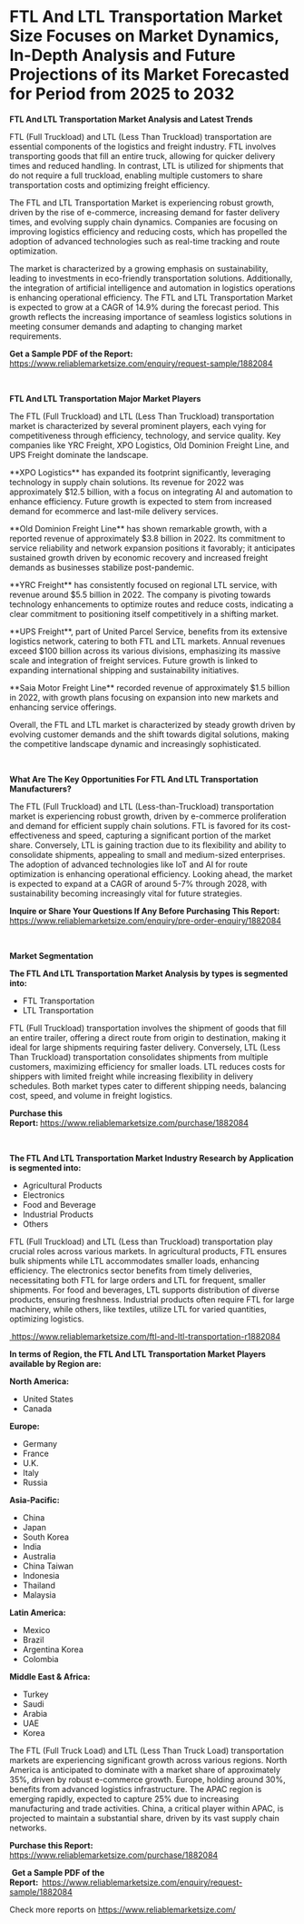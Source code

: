 <p><h1>FTL And LTL Transportation Market Size Focuses on Market Dynamics, In-Depth Analysis and Future Projections of its Market Forecasted for Period from 2025 to 2032</h1></p><p><strong>FTL And LTL Transportation Market Analysis and Latest Trends</strong></p>
<p><p>FTL (Full Truckload) and LTL (Less Than Truckload) transportation are essential components of the logistics and freight industry. FTL involves transporting goods that fill an entire truck, allowing for quicker delivery times and reduced handling. In contrast, LTL is utilized for shipments that do not require a full truckload, enabling multiple customers to share transportation costs and optimizing freight efficiency.</p><p>The FTL and LTL Transportation Market is experiencing robust growth, driven by the rise of e-commerce, increasing demand for faster delivery times, and evolving supply chain dynamics. Companies are focusing on improving logistics efficiency and reducing costs, which has propelled the adoption of advanced technologies such as real-time tracking and route optimization. </p><p>The market is characterized by a growing emphasis on sustainability, leading to investments in eco-friendly transportation solutions. Additionally, the integration of artificial intelligence and automation in logistics operations is enhancing operational efficiency. The FTL and LTL Transportation Market is expected to grow at a CAGR of 14.9% during the forecast period. This growth reflects the increasing importance of seamless logistics solutions in meeting consumer demands and adapting to changing market requirements.</p></p>
<p><strong>Get a Sample PDF of the Report:&nbsp;</strong> <a href="https://www.reliablemarketsize.com/enquiry/request-sample/1882084?utm_campaign=2180&utm_medium=2&utm_source=Github&utm_content=ia&utm_term=11032025&utm_id=ftl-and-ltl-transportation">https://www.reliablemarketsize.com/enquiry/request-sample/1882084</a></p>
<p>&nbsp;</p>
<p><strong>FTL And LTL Transportation Major Market Players</strong></p>
<p><p>The FTL (Full Truckload) and LTL (Less Than Truckload) transportation market is characterized by several prominent players, each vying for competitiveness through efficiency, technology, and service quality. Key companies like YRC Freight, XPO Logistics, Old Dominion Freight Line, and UPS Freight dominate the landscape.</p><p>**XPO Logistics** has expanded its footprint significantly, leveraging technology in supply chain solutions. Its revenue for 2022 was approximately $12.5 billion, with a focus on integrating AI and automation to enhance efficiency. Future growth is expected to stem from increased demand for ecommerce and last-mile delivery services.</p><p>**Old Dominion Freight Line** has shown remarkable growth, with a reported revenue of approximately $3.8 billion in 2022. Its commitment to service reliability and network expansion positions it favorably; it anticipates sustained growth driven by economic recovery and increased freight demands as businesses stabilize post-pandemic.</p><p>**YRC Freight** has consistently focused on regional LTL service, with revenue around $5.5 billion in 2022. The company is pivoting towards technology enhancements to optimize routes and reduce costs, indicating a clear commitment to positioning itself competitively in a shifting market.</p><p>**UPS Freight**, part of United Parcel Service, benefits from its extensive logistics network, catering to both FTL and LTL markets. Annual revenues exceed $100 billion across its various divisions, emphasizing its massive scale and integration of freight services. Future growth is linked to expanding international shipping and sustainability initiatives.</p><p>**Saia Motor Freight Line** recorded revenue of approximately $1.5 billion in 2022, with growth plans focusing on expansion into new markets and enhancing service offerings. </p><p>Overall, the FTL and LTL market is characterized by steady growth driven by evolving customer demands and the shift towards digital solutions, making the competitive landscape dynamic and increasingly sophisticated.</p></p>
<p>&nbsp;</p>
<p><strong>What Are The Key Opportunities For FTL And LTL Transportation Manufacturers?</strong></p>
<p><p>The FTL (Full Truckload) and LTL (Less-than-Truckload) transportation market is experiencing robust growth, driven by e-commerce proliferation and demand for efficient supply chain solutions. FTL is favored for its cost-effectiveness and speed, capturing a significant portion of the market share. Conversely, LTL is gaining traction due to its flexibility and ability to consolidate shipments, appealing to small and medium-sized enterprises. The adoption of advanced technologies like IoT and AI for route optimization is enhancing operational efficiency. Looking ahead, the market is expected to expand at a CAGR of around 5-7% through 2028, with sustainability becoming increasingly vital for future strategies.</p></p>
<p><strong>Inquire or Share Your Questions If Any Before Purchasing This Report:</strong> <a href="https://www.reliablemarketsize.com/enquiry/pre-order-enquiry/1882084?utm_campaign=2180&utm_medium=2&utm_source=Github&utm_content=ia&utm_term=11032025&utm_id=ftl-and-ltl-transportation">https://www.reliablemarketsize.com/enquiry/pre-order-enquiry/1882084</a></p>
<p>&nbsp;</p>
<p><strong>Market Segmentation</strong></p>
<p><strong>The FTL And LTL Transportation Market Analysis by types is segmented into:</strong></p>
<p><ul><li>FTL Transportation</li><li>LTL Transportation</li></ul></p>
<p><p>FTL (Full Truckload) transportation involves the shipment of goods that fill an entire trailer, offering a direct route from origin to destination, making it ideal for large shipments requiring faster delivery. Conversely, LTL (Less Than Truckload) transportation consolidates shipments from multiple customers, maximizing efficiency for smaller loads. LTL reduces costs for shippers with limited freight while increasing flexibility in delivery schedules. Both market types cater to different shipping needs, balancing cost, speed, and volume in freight logistics.</p></p>
<p><strong>Purchase this Report:&nbsp;</strong><a href="https://www.reliablemarketsize.com/purchase/1882084?utm_campaign=2180&utm_medium=2&utm_source=Github&utm_content=ia&utm_term=11032025&utm_id=ftl-and-ltl-transportation">https://www.reliablemarketsize.com/purchase/1882084</a></p>
<p>&nbsp;</p>
<p><strong>The FTL And LTL Transportation Market Industry Research by Application is segmented into:</strong></p>
<p><ul><li>Agricultural Products</li><li>Electronics</li><li>Food and Beverage</li><li>Industrial Products</li><li>Others</li></ul></p>
<p><p>FTL (Full Truckload) and LTL (Less than Truckload) transportation play crucial roles across various markets. In agricultural products, FTL ensures bulk shipments while LTL accommodates smaller loads, enhancing efficiency. The electronics sector benefits from timely deliveries, necessitating both FTL for large orders and LTL for frequent, smaller shipments. For food and beverages, LTL supports distribution of diverse products, ensuring freshness. Industrial products often require FTL for large machinery, while others, like textiles, utilize LTL for varied quantities, optimizing logistics.</p></p>
<p><a href="https://www.reliablemarketsize.com/ftl-and-ltl-transportation-r1882084?utm_campaign=2180&utm_medium=2&utm_source=Github&utm_content=ia&utm_term=11032025&utm_id=ftl-and-ltl-transportation">&nbsp;https://www.reliablemarketsize.com/ftl-and-ltl-transportation-r1882084</a></p>
<p><strong>In terms of Region, the FTL And LTL Transportation Market Players available by Region are:</strong></p>
<p>
    <p> <strong> North America: </strong>
        <ul>
            <li>United States</li>
            <li>Canada</li>
        </ul>
        </p> 
    <p> <strong> Europe: </strong>
        <ul>
            <li>Germany</li>
            <li>France</li>
            <li>U.K.</li>
            <li>Italy</li>
            <li>Russia</li>
        </ul>
        </p> 
    <p> <strong> Asia-Pacific: </strong>
        <ul>
            <li>China</li>
            <li>Japan</li>
            <li>South Korea</li>
            <li>India</li>
            <li>Australia</li>
            <li>China Taiwan</li>
            <li>Indonesia</li>
            <li>Thailand</li>
            <li>Malaysia</li>
        </ul>
        </p> 
    <p> <strong> Latin America: </strong>
        <ul>
            <li>Mexico</li>
            <li>Brazil</li>
            <li>Argentina Korea</li>
            <li>Colombia</li>
        </ul>
        </p> 
    <p> <strong> Middle East & Africa: </strong>
        <ul>
            <li>Turkey</li>
            <li>Saudi</li>
            <li>Arabia</li>
            <li>UAE</li>
            <li>Korea</li>
        </ul>
    </p>
    </p>
<p><p>The FTL (Full Truck Load) and LTL (Less Than Truck Load) transportation markets are experiencing significant growth across various regions. North America is anticipated to dominate with a market share of approximately 35%, driven by robust e-commerce growth. Europe, holding around 30%, benefits from advanced logistics infrastructure. The APAC region is emerging rapidly, expected to capture 25% due to increasing manufacturing and trade activities. China, a critical player within APAC, is projected to maintain a substantial share, driven by its vast supply chain networks.</p></p>
<p><strong>Purchase this Report: </strong><a href="https://www.reliablemarketsize.com/purchase/1882084?utm_campaign=2180&utm_medium=2&utm_source=Github&utm_content=ia&utm_term=11032025&utm_id=ftl-and-ltl-transportation">https://www.reliablemarketsize.com/purchase/1882084</a></p>
<p>&nbsp;<strong>Get a Sample PDF of the Report:&nbsp;&nbsp;</strong><a href="https://www.reliablemarketsize.com/enquiry/request-sample/1882084?utm_campaign=2180&utm_medium=2&utm_source=Github&utm_content=ia&utm_term=11032025&utm_id=ftl-and-ltl-transportation">https://www.reliablemarketsize.com/enquiry/request-sample/1882084</a></p>
<p><strong></strong></p>
<p>Check more reports on <a href="https://www.reliablemarketsize.com/?utm_campaign=2180&utm_medium=2&utm_source=Github&utm_content=ia&utm_term=11032025&utm_id=ftl-and-ltl-transportation">https://www.reliablemarketsize.com/</a></p>